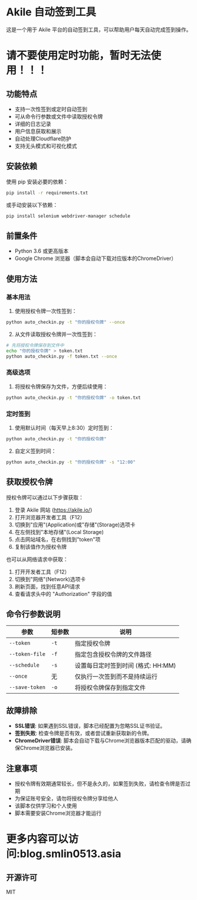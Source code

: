 # Akile 自动签到工具

这是一个用于 Akile 平台的自动签到工具，可以帮助用户每天自动完成签到操作。

# 请不要使用定时功能，暂时无法使用！！！

## 功能特点

- 支持一次性签到或定时自动签到
- 可从命令行参数或文件中读取授权令牌
- 详细的日志记录
- 用户信息获取和展示
- 自动处理Cloudflare防护
- 支持无头模式和可视化模式

## 安装依赖

使用 pip 安装必要的依赖：

```bash
pip install -r requirements.txt
```

或手动安装以下依赖：

```bash
pip install selenium webdriver-manager schedule
```

## 前置条件

- Python 3.6 或更高版本
- Google Chrome 浏览器（脚本会自动下载对应版本的ChromeDriver）

## 使用方法

### 基本用法

1. 使用授权令牌一次性签到：

```bash
python auto_checkin.py -t "你的授权令牌" --once
```

2. 从文件读取授权令牌并一次性签到：

```bash
# 先将授权令牌保存到文件中
echo "你的授权令牌" > token.txt
python auto_checkin.py -f token.txt --once
```

### 高级选项

1. 将授权令牌保存为文件，方便后续使用：

```bash
python auto_checkin.py -t "你的授权令牌" -o token.txt
```

### 定时签到

1. 使用默认时间（每天早上8:30）定时签到：

```bash
python auto_checkin.py -t "你的授权令牌"
```

2. 自定义签到时间：

```bash
python auto_checkin.py -t "你的授权令牌" -s "12:00"
```

## 获取授权令牌

授权令牌可以通过以下步骤获取：

1. 登录 Akile 网站 (https://akile.io/)
2. 打开浏览器开发者工具（F12）
3. 切换到"应用"(Application)或"存储"(Storage)选项卡
4. 在左侧找到"本地存储"(Local Storage)
5. 点击网站域名，在右侧找到"token"项
6. 复制该值作为授权令牌

也可以从网络请求中获取：

1. 打开开发者工具（F12）
2. 切换到"网络"(Network)选项卡
3. 刷新页面，找到任意API请求
4. 查看请求头中的 "Authorization" 字段的值

## 命令行参数说明

| 参数 | 短参数 | 说明 |
|------|-------|------|
| `--token` | `-t` | 指定授权令牌 |
| `--token-file` | `-f` | 指定包含授权令牌的文件路径 |
| `--schedule` | `-s` | 设置每日定时签到时间 (格式: HH:MM) |
| `--once` | 无 | 仅执行一次签到而不是持续运行 |
| `--save-token` | `-o` | 将授权令牌保存到指定文件 |

## 故障排除

- **SSL错误**: 如果遇到SSL错误，脚本已经配置为忽略SSL证书验证。
- **签到失败**: 检查令牌是否有效，或者尝试重新获取新的令牌。
- **ChromeDriver错误**: 脚本会自动下载与Chrome浏览器版本匹配的驱动，请确保Chrome浏览器已安装。

## 注意事项

- 授权令牌有效期通常较长，但不是永久的，如果签到失败，请检查令牌是否过期
- 为保证账号安全，请勿将授权令牌分享给他人
- 该脚本仅供学习和个人使用
- 脚本需要安装Chrome浏览器才能运行


# 更多内容可以访问:blog.smlin0513.asia

## 开源许可

MIT 